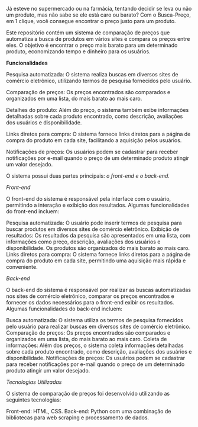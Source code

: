 Já esteve no supermercado ou na farmácia, tentando decidir se leva ou não um produto, mas não sabe se ele está caro ou barato? Com o Busca-Preço, em 1 clique, você consegue encontrar o preço justo para um produto.

Este repositório contém um sistema de comparação de preços que automatiza a busca de produtos em vários sites e compara os preços entre eles. O objetivo é encontrar o preço mais barato para um determinado produto, economizando tempo e dinheiro para os usuários.

**Funcionalidades**

Pesquisa automatizada: O sistema realiza buscas em diversos sites de comércio eletrônico, utilizando termos de pesquisa fornecidos pelo usuário.

Comparação de preços: Os preços encontrados são comparados e organizados em uma lista, do mais barato ao mais caro.

Detalhes do produto: Além do preço, o sistema também exibe informações detalhadas sobre cada produto encontrado, como descrição, avaliações dos usuários e disponibilidade.

Links diretos para compra: O sistema fornece links diretos para a página de compra do produto em cada site, facilitando a aquisição pelos usuários.

Notificações de preços: Os usuários podem se cadastrar para receber notificações por e-mail quando o preço de um determinado produto atingir um valor desejado.

O sistema possui duas partes principais: *o front-end e o back-end.*

*Front-end*

O front-end do sistema é responsável pela interface com o usuário, permitindo a interação e exibição dos resultados. Algumas funcionalidades do front-end incluem:

Pesquisa automatizada: O usuário pode inserir termos de pesquisa para buscar produtos em diversos sites de comércio eletrônico.
Exibição de resultados: Os resultados da pesquisa são apresentados em uma lista, com informações como preço, descrição, avaliações dos usuários e disponibilidade. Os produtos são organizados do mais barato ao mais caro.
Links diretos para compra: O sistema fornece links diretos para a página de compra do produto em cada site, permitindo uma aquisição mais rápida e conveniente.

*Back-end*

O back-end do sistema é responsável por realizar as buscas automatizadas nos sites de comércio eletrônico, comparar os preços encontrados e fornecer os dados necessários para o front-end exibir os resultados. Algumas funcionalidades do back-end incluem:

Busca automatizada: O sistema utiliza os termos de pesquisa fornecidos pelo usuário para realizar buscas em diversos sites de comércio eletrônico.
Comparação de preços: Os preços encontrados são comparados e organizados em uma lista, do mais barato ao mais caro.
Coleta de informações: Além dos preços, o sistema coleta informações detalhadas sobre cada produto encontrado, como descrição, avaliações dos usuários e disponibilidade.
Notificações de preços: Os usuários podem se cadastrar para receber notificações por e-mail quando o preço de um determinado produto atingir um valor desejado.

*Tecnologias Utilizadas*

O sistema de comparação de preços foi desenvolvido utilizando as seguintes tecnologias:

Front-end: HTML, CSS.
Back-end: Python com uma combinação de bibliotecas para web scraping e processamento de dados.
